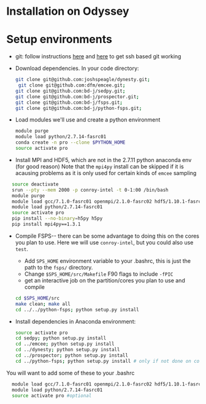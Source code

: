 Installation on Odyssey
======

Setup environments
==

* git: follow instructions [here](https://rc.fas.harvard.edu/resources/documentation/software/git-and-github-on-odyssey/) and [here](https://help.github.com/articles/generating-an-ssh-key/) to get ssh based git working

* Download dependencies. In your code directory:

  ```bash
  git clone git@github.com:joshspeagle/dynesty.git;
   git clone git@github.com:dfm/emcee.git;
  git clone git@github.com:bd-j/sedpy.git;
  git clone git@github.com:bd-j/prospector.git;
  git clone git@github.com:bd-j/fsps.git;
  git clone git@github.com:bd-j/python-fsps.git;
  ```

* Load modules we'll use and create a python environment
  ```bash
  module purge
  module load python/2.7.14-fasrc01
  conda create -n pro --clone $PYTHON_HOME
  source activate pro
  ```

* Install MPI and HDF5, which are not in the 2.7.11 python anaconda env (for
  good reason)  Note that the ``mpi4py`` install can be skipped if it is acausing
  problems as it is only used for certain kinds of ``emcee`` sampling

```bash
  source deactivate
  srun --pty --mem 2000 -p conroy-intel -t 0-1:00 /bin/bash
  module purge
  module load gcc/7.1.0-fasrc01 openmpi/2.1.0-fasrc02 hdf5/1.10.1-fasrc01
  module load python/2.7.14-fasrc01
  source activate pro
  pip install --no-binary=h5py h5py
  pip install mpi4py==1.3.1
  ```


* Compile FSPS-- there can be some advantage to doing this on the cores you
  plan to use. Here we will use ```conroy-intel```, but you could also use ```test```.
   - Add ``SPS_HOME`` environment variable to your .bashrc, this is just the
     path to the ```fsps/``` directory.
   - Change ``$SPS_HOME/src/Makefile`` F90 flags to include ``-fPIC``
   - get an interactive job on the partition/cores you plan to use and compile
   ```bash
   cd $SPS_HOME/src
   make clean; make all
   cd ../../python-fsps; python setup.py install
   ```

* Install dependencies in Anaconda environment:
  ```bash
  source activate pro
  cd sedpy; python setup.py install
  cd ../emcee; python setup.py install
  cd ../dynesty; python setup.py install
  cd ../prospector; python setup.py install
  cd ../python-fsps; python setup.py install # only if not done on cores intended for use (see above)
  ```

You will want to add some of these to your .bashrc
```bash
  module load gcc/7.1.0-fasrc01 openmpi/2.1.0-fasrc02 hdf5/1.10.1-fasrc01
  module load python/2.7.14-fasrc01
  source activate pro #optional
```

